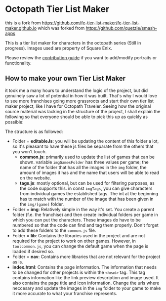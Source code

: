 # Octopath Tier List Maker

this is a fork from https://github.com/fe-tier-list-maker/fe-tier-list-maker.github.io which was forked from https://github.com/quetzle/smash-apps

This is a tier list maker for characters in the octopath series (Still in progress). Images used are property of Square Enix.

Please review the [contribution guide](https://github.com/fe-tier-list-maker/fe-tier-list-maker.github.io/blob/master/CONTRIBUTING.md) if you want to add/modify portraits or functionality.

## How to make your own Tier List Maker

it took me a many hours to understand the logic of the project, but did genuinely saw a lot of potential in how it was built. That's why I would love to see more franchises going more grassroots and start their own tier list maker project, like I have for Octopath Traveler. Seeing how the original source material was lacking in the structure of the project, I shall explain the following so that everyone should be able to pick this up as quickly as possible:

The structure is as followed:
- Folder = **editableJs**: you will be updating the content of this folder a lot, so it's pleasant to have these js files be separate from the others that you won't touch.
    - **common.js**: primarily used to update the list of games that can be shown. variable ``imgGamesFolder`` has three values per game; the name of the folder that has all the images in the ``img`` folder, the amount of images it has and the name that users will be able to read on the website.
    - **tags.js**: mostly optional, but can be used for filtering purposes, as the code supports this. in const ``imgTags``, you can give characters from individual games the established tags. The int at the beginning has to match with the number of the image that has been given in the ``img/[game]`` folder.
- Folder = **img**: Relatively simple in the way it's set. You create a parent folder (f.e. the franchise) and then create individual folders per game in which you can put the characters. These images do have to be numbered so that the code can find and tag them properly. Don't forget to add these folders to the ``common.js`` file.
- Folder = **lib**: Contains the libraries used in the project and are not required for the project to work on other games. However, in ``toolcommon.js``, you can change the default game when the page is loaded if desired so.
- Folder = **nav**: Contains more libraries that are not relevant for the project as is.
- **index.html**: Contains the page information. The information that needs to be changed for other projects is within the ``<head>`` tag. This tag contains information like the link preview description and image used. It also contains the page title and icon information. Change the urls where neccesary and update the images in the ``img`` folder to your game to make it more accurate to what your franchise represents.
